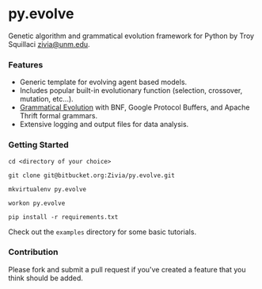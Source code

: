 # py.evolve #

Genetic algorithm and grammatical evolution framework for Python by Troy Squillaci <zivia@unm.edu>.

### Features ###

* Generic template for evolving agent based models.
* Includes popular built-in evolutionary function (selection, crossover, mutation, etc...).
* [Grammatical Evolution](https://en.wikipedia.org/wiki/Grammatical_evolution) with BNF, Google Protocol Buffers, and Apache Thrift formal grammars.
* Extensive logging and output files for data analysis.

### Getting Started ###

`cd <directory of your choice>`

`git clone git@bitbucket.org:Zivia/py.evolve.git`

`mkvirtualenv py.evolve`

`workon py.evolve`

`pip install -r requirements.txt`

Check out the `examples` directory for some basic tutorials.

### Contribution ###

Please fork and submit a pull request if you've created a feature that you think should be added.